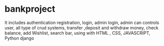 # bankproject
It includes authentication registration, login, admin login, admin can controls user, all type of crud systems, transfer ,deposit and withdraw money, check balance, add Wishlist, search bar, using with HTML , CSS, JAVASCRIPT, Python django
